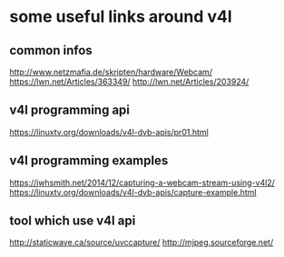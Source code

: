 some useful links around v4l
============================


common infos
------------

http://www.netzmafia.de/skripten/hardware/Webcam/
https://lwn.net/Articles/363349/
http://lwn.net/Articles/203924/


v4l programming api
----------------------------

https://linuxtv.org/downloads/v4l-dvb-apis/pr01.html


v4l programming examples
----------------------------

https://jwhsmith.net/2014/12/capturing-a-webcam-stream-using-v4l2/
https://linuxtv.org/downloads/v4l-dvb-apis/capture-example.html


tool which use v4l api
----------------------

http://staticwave.ca/source/uvccapture/
http://mjpeg.sourceforge.net/
